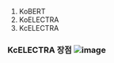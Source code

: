1. KoBERT
2. KoELECTRA
3. KcELECTRA

### KcELECTRA 장점 ![image](https://user-images.githubusercontent.com/68273065/159855120-bae172a9-071c-43d3-b4fb-dcac749015ef.png)
